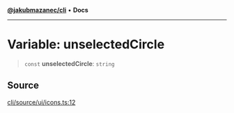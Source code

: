 [**@jakubmazanec/cli**](../../../README.md) • **Docs**

---

# Variable: unselectedCircle

> `const` **unselectedCircle**: `string`

## Source

[cli/source/ui/icons.ts:12](https://github.com/jakubmazanec/tools/blob/2f8bfe433bf76006231c1e3b5197238029672b8c/packages/cli/source/ui/icons.ts#L12)
